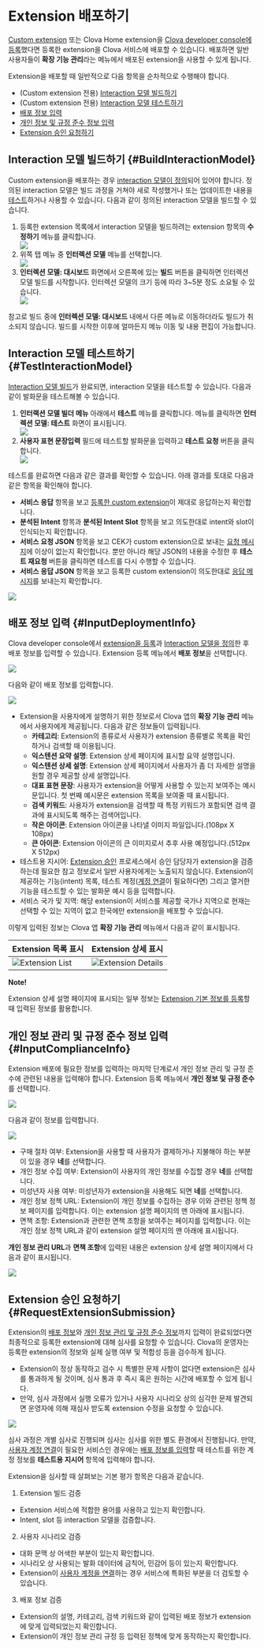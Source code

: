 # Extension 배포하기
[Custom extension](/CEK/Guides/Build_Custom_Extension.md) 또는 Clova Home extension을 [Clova developer console에 등록](/DevConsole/Guides/CEK/Register_Extension.md)했다면 등록한 extension을 Clova 서비스에 배포할 수 있습니다. 배포하면 일반 사용자들이 **확장 기능 관리**라는 메뉴에서 배포된 extension을 사용할 수 있게 됩니다.

Extension을 배포할 때 일반적으로 다음 항목을 순차적으로 수행해야 합니다.

* (Custom extension 전용) [Interaction 모델 빌드하기](#BuildInteractionModel)
* (Custom extension 전용) [Interaction 모델 테스트하기](#TestInteractionModel)
* [배포 정보 입력](#InputDeploymentInfo)
* [개인 정보 및 규정 준수 정보 입력](#InputComplianceInfo)
* [Extension 승인 요청하기](#RequestExtensionSubmission)

## Interaction 모델 빌드하기 {#BuildInteractionModel}

Custom extension을 배포하는 경우 [interaction 모델이 정의](/DevConsole/Guides/CEK/Define_Interaction_Model.md)되어 있어야 합니다. 정의된 interaction 모델은 빌드 과정을 거쳐야 새로 작성했거나 또는 업데이트한 내용을 [테스트](#TestInteractionModel)하거나 사용할 수 있습니다. 다음과 같이 정의된 interaction 모델을 빌드할 수 있습니다.

<ol>
  <li>등록한 extension 목록에서 interaction 모델을 빌드하려는 extension 항목의 <strong>수정하기</strong> 메뉴를 클릭합니다.</li>
  <img src="/DevConsole/Resources/Images/DevConsole-Extension_list_after_Creation.png" />
  <li>위쪽 탭 메뉴 중 <strong>인터렉션 모델</strong> 메뉴를 선택합니다.</li>
  <img src="/DevConsole/Resources/Images/DevConsole-Build_Interaction_Model_1.png" />
  <li><strong>인터렉션 모델: 대시보드</strong> 화면에서 오른쪽에 있는 <strong>빌드</strong> 버튼을 클릭하면 인터렉션 모델 빌드를 시작합니다. 인터렉션 모델의 크기 등에 따라 3~5분 정도 소요될 수 있습니다.</li>
  <img src="/DevConsole/Resources/Images/DevConsole-Build_Interaction_Model_2.png" />
</ol>

참고로 빌드 중에 **인터렉션 모델: 대시보드** 내에서 다른 메뉴로 이동하더라도 빌드가 취소되지 않습니다. 빌드를 시작한 이후에 얼마든지 메뉴 이동 및 내용 편집이 가능합니다.

## Interaction 모델 테스트하기 {#TestInteractionModel}

[Interaction 모델 빌드](#BuildInteractionModel)가 완료되면, interaction 모델을 테스트할 수 있습니다. 다음과 같이 발화문을 테스트해볼 수 있습니다.

<ol>
  <li><strong>인터랙션 모델 빌더 메뉴</strong> 아래에서 <strong>테스트</strong> 메뉴를 클릭합니다. 메뉴를 클릭하면 <strong>인터렉션 모델: 테스트</strong> 화면이 표시됩니다.</li>
  <img src="/DevConsole/Resources/Images/DevConsole-Test_Menu.png" />
  <li><strong>사용자 표현 문장입력</strong> 필드에 테스트할 발화문을 입력하고 <strong>테스트 요청</strong> 버튼을 클릭합니다.</li>
  <img src="/DevConsole/Resources/Images/DevConsole-Test_Utterance_Example.png" />
</ol>

테스트를 완료하면 다음과 같은 결과를 확인할 수 있습니다. 아래 결과를 토대로 다음과 같은 항목을 확인해야 합니다.

* **서비스 응답** 항목을 보고 [등록한 custom extension](/DevConsole/Guides/CEK/Register_Extension.md)이 제대로 응답하는지 확인합니다.
* **분석된 Intent** 항목과 **분석된 Intent Slot** 항목을 보고 의도한대로 intent와 slot이 인식되는지 확인합니다.
* **서비스 요청 JSON** 항목을 보고 CEK가 custom extension으로 보내는 [요청 메시지](/CEK/References/CEK_API.md#CustomExtRequestMessage)에 이상이 없는지 확인합니다. 뿐만 아니라 해당 JSON의 내용을 수정한 후 **테스트 재요청** 버튼을 클릭하면 테스트를 다시 수행할 수 있습니다.
* **서비스 응답 JSON** 항목을 보고 등록한 custom extension이 의도한대로 [응답 메시지](/CEK/References/CEK_API.md#CustomExtResponseMessage)를 보내는지 확인합니다.

![](/DevConsole/Resources/Images/DevConsole-Test_Result.png)

## 배포 정보 입력 {#InputDeploymentInfo}

Clova developer console에서 [extension을 등록](/DevConsole/Guides/CEK/Register_Extension.md)과 [Interaction 모델을 정의](/DevConsole/Guides/CEK/Define_Interaction_Model.md)한 후 배포 정보를 입력할 수 있습니다. Extension 등록 메뉴에서 **배포 정보**을 선택합니다.

![](/DevConsole/Resources/Images/DevConsole-Deployment_Info_Menu.png)

다음와 같이 배포 정보를 입력합니다.

![](/DevConsole/Resources/Images/DevConsole-Input_Deployment_Info.png)

* Extension을 사용자에게 설명하기 위한 정보로서 Clova 앱의 **확장 기능 관리** 메뉴에서 사용자에게 제공됩니다. 다음과 같은 정보들이 입력됩니다.
  - **카테고리**: Extension의 종류로서 사용자가 extension 종류별로 목록을 확인하거나 검색할 때 이용됩니다.
  - **익스텐션 요약 설명**: Extension 상세 페이지에 표시할 요약 설명입니다.
  - **익스텐션 상세 설명**: Extension 상세 페이지에서 사용자가 좀 더 자세한 설명을 원할 경우 제공할 상세 설명입니다.
  - **대표 표현 문장**: 사용자가 extension을 어떻게 사용할 수 있는지 보여주는 예시문입니다. 첫 번째 예시문은 extension 목록을 보여줄 때 표시됩니다.
  - **검색 키워드**: 사용자가 extension을 검색할 때 특정 키워드가 포함되면 검색 결과에 표시되도록 해주는 검색어입니다.
  - **작은 아이콘**: Extension 아이콘을 나타낼 이미지 파일입니다.(108px X 108px)
  - **큰 아이콘**: Extension 아이콘의 큰 이미지로서 추후 사용 예정입니다.(512px X 512px)
* 테스트용 지시어: [Extension 승인](#RequestExtensionSubmission) 프로세스에서 승인 담당자가 extension을 검증하는데 필요한 참고 정보로서 일반 사용자에게는 노출되지 않습니다. Extension이 제공하는 기능(intent) 목록, 테스트 계정([계정 연결](/CEK/Guides/LinkUserAccount.md)이 필요하다면) 그리고 열거한 기능을 테스트할 수 있는 발화문 예시 등을 입력합니다.
* 서비스 국가 및 지역: 해당 extension이 서비스를 제공할 국가나 지역으로 현재는 선택할 수 있는 지역이 없고 한국에만 extension을 배포할 수 있습니다.

이렇게 입력된 정보는 Clova 앱 **확장 기능 관리** 메뉴에서 다음과 같이 표시됩니다.

| Extension 목록 표시 | Extension 상세 표시 |
|-------------------|-------------------|
| ![Extension List](/DevConsole/Resources/Images/DevConsole-Store_UI_Example_Extension_List.png) | ![Extension Details](/DevConsole/Resources/Images/DevConsole-Store_UI_Example-Extension_Details.png) |

<div class="note">
  <p><strong>Note!</strong></p>
  <p>Extension 상세 설명 페이지에 표시되는 일부 정보는 <a href="/DevConsole/Guides/CEK/Register_Extension.html#InputExtensionInfo">Extension 기본 정보를 등록</a>할 때 입력된 정보를 활용합니다.</p>
</div>

## 개인 정보 관리 및 규정 준수 정보 입력 {#InputComplianceInfo}

Extension 배포에 필요한 정보를 입력하는 마지막 단계로서 개인 정보 관리 및 규정 준수에 관련된 내용을 입력해야 합니다. Extension 등록 메뉴에서 **개인 정보 및 규정 준수**를 선택합니다.

![](/DevConsole/Resources/Images/DevConsole-Policy_Menu.png)

다음과 같이 정보를 입력합니다.

![](/DevConsole/Resources/Images/DevConsole-Input_Policy.png)

* 구매 절차 여부: Extension을 사용할 때 사용자가 결제하거나 지불해야 하는 부분이 있을 경우 **네**를 선택합니다.
* 개인 정보 수집 여부: Extension이 사용자의 개인 정보를 수집할 경우 **네**를 선택합니다.
* 미성년자 사용 여부: 미성년자가 extension을 사용해도 되면 **네**를 선택합니다.
* 개인 정보 정책 URL: Extension이 개인 정보를 수집하는 경우 이와 관련된 정책 정보 페이지를 입력합니다. 이는 extension 설명 페이지의 맨 아래에 표시됩니다.
* 면책 조항: Extension과 관련한 면책 조항을 보여주는 페이지를 입력합니다. 이는 개인 정보 정책 URL과 같이 extension 설명 페이지의 맨 아래에 표시됩니다.

**개인 정보 관리 URL**과 **면책 조항**에 입력된 내용은 extension 상세 설명 페이지에서 다음과 같이 표시됩니다.

![](/DevConsole/Resources/Images/DevConsole-Store_UI_Example-Extension_Policy.png)

## Extension 승인 요청하기 {#RequestExtensionSubmission}

Extension의 [배포 정보](#InputDeploymentInfo)와 [개인 정보 관리 및 규정 준수 정보](#InputComplianceInfo)까지 입력이 완료되었다면 최종적으로 등록한 extension에 대해 심사를 요청할 수 있습니다. Clova의 운영자는 등록한 extension의 정보와 실제 실행 여부 및 적합성 등을 검수하게 됩니다.

* Extension이 정상 동작하고 검수 시 특별한 문제 사항이 없다면 extension은 심사를 통과하게 될 것이며, 심사 통과 후 즉시 혹은 원하는 시간에 배포할 수 있게 됩니다.
* 만약, 심사 과정에서 실행 오류가 있거나 사용자 시나리오 상의 심각한 문제 발견되면 운영자에 의해 재심사 받도록 extension 수정을 요청할 수 있습니다.

![](/DevConsole/Resources/Images/DevConsole-Extension_Submission_Process.png)

심사 과정은 개별 심사로 진행되며 심사는 심사를 위한 별도 환경에서 진행됩니다. 만약, [사용자 계정 연결](/CEK/Guides/LinkUserAccount.md)이 필요한 서비스인 경우에는 [배포 정보를 입력](#InputDeploymentInfo)할 때 테스트를 위한 계정 정보를 **테스트용 지시어** 항목에 입력해야 합니다.

Extension을 심사할 때 살펴보는 기본 평가 항목은 다음과 같습니다.

1. Extension 빌드 검증
  * Extension 서비스에 적합한 용어를 사용하고 있는지 확인합니다.
  * Intent, slot 등 interaction 모델을 검증합니다.
2. 사용자 시나리오 검증
  * 대화 문맥 상 어색한 부분이 있는지 확인합니다.
  * 시나리오 상 사용되는 발화 데이터에 금칙어, 민감어 등이 있는지 확인합니다.
  * Extension이 [사용자 계정을 연결](/CEK/Guides/LinkUserAccount.md)하는 경우 서비스에 특화된 부분을 더 검토할 수 있습니다.
3. 배포 정보 검증
  * Extension의 설명, 카테고리, 검색 키워드와 같이 입력된 배포 정보가 extension에 맞게 입력되었는지 확인합니다.
  * Extension이 개인 정보 관리 규정 등 입력된 정책에 맞게 동작하는지 확인합니다.
